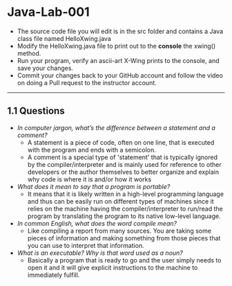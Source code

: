 # Java-Lab-001

* The source code file you will edit is in the src folder and contains a Java class file named HelloXwing.java
* Modify the HelloXwing.java file to print out to the **console** the xwing() method.
* Run your program, verify an ascii-art X-Wing prints to the console, and save your changes.
* Commit your changes back to your GitHub account and follow the video on doing a Pull request to the instructor account.

---

## 1.1 Questions

* *In computer jargon, what’s the difference between a statement and a comment?*
    * A statement is a piece of code, often on one line, that is executed with the program and ends with a semicolon.
    * A comment is a special type of 'statement' that is typically ignored by the compiler/interpreter and is mainly used for reference to other developers or the author themselves to better organize and explain why code is where it is and/or how it works
* *What does it mean to say that a program is portable?*
  * It means that it is likely written in a high-level programming language and thus can be easily run on different types of machines since it relies on the machine having the compiler/interpreter to run/read the program by translating the program to its native low-level language.
* *In common English, what does the word compile mean?*
  * Like compiling a report from many sources. You are taking some pieces of information and making something from those pieces that you can use to interpret that information.
* *What is an executable? Why is that word used as a noun?*
  * Basically a program that is ready to go and the user simply needs to open it and it will give explicit instructions to the machine to immediately fulfill.